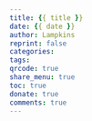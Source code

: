 ```yaml
---
title: {{ title }}
date: {{ date }}
author: Lampkins
reprint: false
categories:
tags:
qrcode: true
share_menu: true
toc: true
donate: true
comments: true
---
```

